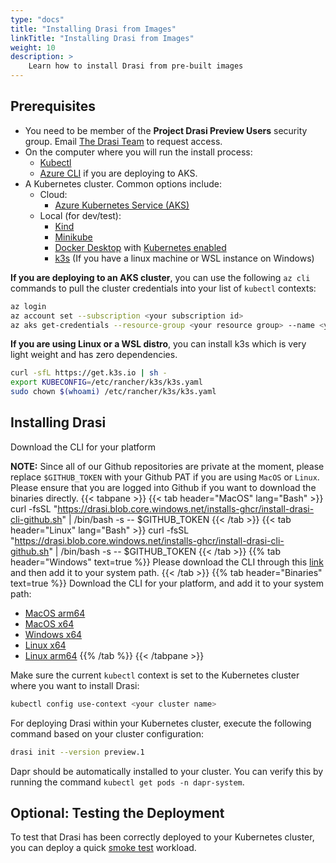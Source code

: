 ```yaml
---
type: "docs"
title: "Installing Drasi from Images"
linkTitle: "Installing Drasi from Images"
weight: 10
description: >
    Learn how to install Drasi from pre-built images
---
```


## Prerequisites

- You need to be member of the **Project Drasi Preview Users** security group. Email [The Drasi Team](mailto:projectdrasiteam@service.microsoft.com) to request access.
- On the computer where you will run the install process:
  - [Kubectl](https://kubernetes.io/docs/tasks/tools/)
  - [Azure CLI](https://learn.microsoft.com//cli/azure/install-azure-cli) if you are deploying to AKS.
- A Kubernetes cluster. Common options include:
  - Cloud:
    - [Azure Kubernetes Service (AKS)](https://learn.microsoft.com/en-us/azure/aks/learn/quick-kubernetes-deploy-portal?tabs=azure-cli)
  - Local (for dev/test):
    - [Kind](https://kind.sigs.k8s.io/)
    - [Minikube](https://minikube.sigs.k8s.io/docs/)
    - [Docker Desktop](https://www.docker.com/products/docker-desktop/) with [Kubernetes enabled](https://docs.docker.com/desktop/kubernetes/)
    - [k3s](https://k3s.io/) (If you have a linux machine or WSL instance on Windows)

**If you are deploying to an AKS cluster**, you can use the following `az cli` commands to pull the cluster credentials into your list of `kubectl` contexts:

```bash
az login
az account set --subscription <your subscription id>
az aks get-credentials --resource-group <your resource group> --name <your cluster name>
```

**If you are using Linux or a WSL distro**, you can install k3s which is very light weight and has zero dependencies.
```bash
curl -sfL https://get.k3s.io | sh -
export KUBECONFIG=/etc/rancher/k3s/k3s.yaml
sudo chown $(whoami) /etc/rancher/k3s/k3s.yaml
```

## Installing Drasi
Download the CLI for your platform

**NOTE:** Since all of our Github repositories are private at the moment, please replace `$GITHUB_TOKEN` with your Github PAT if you are using `MacOS` or `Linux`. Please ensure that you are logged into Github if you want to download the binaries directly.
{{< tabpane >}}
{{< tab header="MacOS" lang="Bash" >}}
curl -fsSL "https://drasi.blob.core.windows.net/installs-ghcr/install-drasi-cli-github.sh" | /bin/bash -s -- $GITHUB_TOKEN
{{< /tab >}}
{{< tab header="Linux" lang="Bash" >}}
curl -fsSL "https://drasi.blob.core.windows.net/installs-ghcr/install-drasi-cli-github.sh" | /bin/bash -s -- $GITHUB_TOKEN
{{< /tab >}}
{{% tab header="Windows" text=true %}}
Please download the CLI through this [link](https://github.com/project-drasi/drasi-platform/releases/download/v0.1.0/drasi-windows-x64.exe) and then add it to your system path.
{{< /tab >}}
{{% tab header="Binaries" text=true %}}
Download the CLI for your platform, and add it to your system path:
- [MacOS arm64](https://github.com/project-drasi/drasi-platform/releases/download/v0.1.0/drasi-darwin-arm64)
- [MacOS x64](https://github.com/project-drasi/drasi-platform/releases/download/v0.1.0/drasi-darwin-x64)
- [Windows x64](https://github.com/project-drasi/drasi-platform/releases/download/v0.1.0/drasi-windows-x64.exe)
- [Linux x64](https://github.com/project-drasi/drasi-platform/releases/download/v0.1.0/drasi-linux-x64)
- [Linux arm64](https://github.com/project-drasi/drasi-platform/releases/download/v0.1.0/drasi-linux-arm64)
{{% /tab %}}
{{< /tabpane >}}


Make sure the current `kubectl` context is set to the Kubernetes cluster where you want to install Drasi:

```bash
kubectl config use-context <your cluster name>
```


For deploying Drasi within your Kubernetes cluster, execute the following command based on your cluster configuration:

```bash
drasi init --version preview.1
```

Dapr should be automatically installed to your cluster. You can verify this by running the command `kubectl get pods -n dapr-system`. 

## Optional: Testing the Deployment
To test that Drasi has been correctly deployed to your Kubernetes cluster, you can deploy a quick [smoke test](/reference/smoke-test) workload.